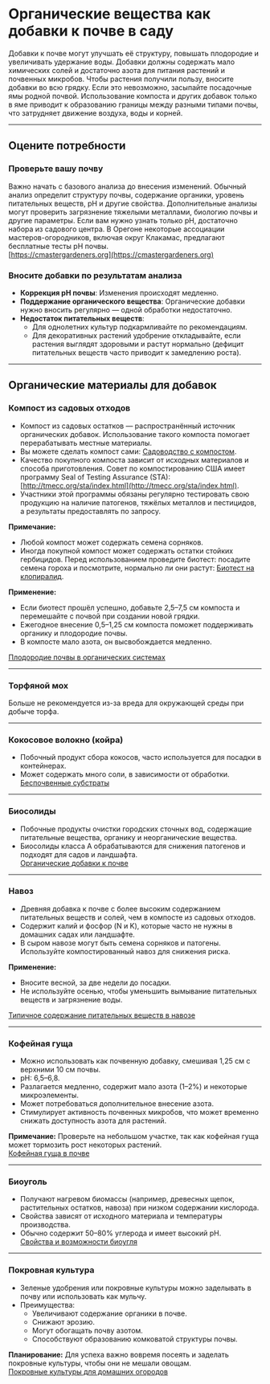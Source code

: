 # Органические вещества как добавки к почве в саду

Добавки к почве могут улучшать её структуру, повышать плодородие и увеличивать удержание воды. Добавки должны содержать мало химических солей и достаточно азота для питания растений и почвенных микробов. Чтобы растения получили пользу, вносите добавки во всю грядку. Если это невозможно, засыпайте посадочные ямы родной почвой. Использование компоста и других добавок только в яме приводит к образованию границы между разными типами почвы, что затрудняет движение воздуха, воды и корней.

---

## Оцените потребности

### Проверьте вашу почву

Важно начать с базового анализа до внесения изменений. Обычный анализ определит структуру почвы, содержание органики, уровень питательных веществ, pH и другие свойства. Дополнительные анализы могут проверить загрязнение тяжелыми металлами, биологию почвы и другие параметры. Если вам нужно узнать только pH, достаточно набора из садового центра. В Орегоне некоторые ассоциации мастеров-огородников, включая округ Клакамас, предлагают бесплатные тесты pH почвы.  
[https://cmastergardeners.org](https://cmastergardeners.org)

### Вносите добавки по результатам анализа

- **Коррекция pH почвы**: Изменения происходят медленно.
- **Поддержание органического вещества**: Органические добавки нужно вносить регулярно — одной обработки недостаточно.
- **Недостаток питательных веществ**:
  - Для однолетних культур подкармливайте по рекомендациям.
  - Для декоративных растений удобрение откладывайте, если растения выглядят здоровыми и растут нормально (дефицит питательных веществ часто приводит к замедлению роста).

---

## Органические материалы для добавок

### Компост из садовых отходов

- Компост из садовых остатков — распространённый источник органических добавок. Использование такого компоста помогает перерабатывать местные материалы.
- Вы можете сделать компост сами: [Садоводство с компостом](https://cmastergardeners.files.wordpress.com/2022/02/gardening-with-compost.pdf).
- Качество покупного компоста зависит от исходных материалов и способа приготовления. Совет по компостированию США имеет программу Seal of Testing Assurance (STA): [http://tmecc.org/sta/index.html](http://tmecc.org/sta/index.html).
- Участники этой программы обязаны регулярно тестировать свою продукцию на наличие патогенов, тяжёлых металлов и пестицидов, а результаты предоставлять по запросу.

**Примечание:**

- Любой компост может содержать семена сорняков.
- Иногда покупной компост может содержать остатки стойких гербицидов. Перед использованием проведите биотест: посадите семена гороха и посмотрите, нормально ли они растут: [Биотест на клопиралид](https://s3.wp.wsu.edu/uploads/sites/411/2014/12/PDF_Clopyralid_Bioassay.pdf).

**Применение:**

- Если биотест прошёл успешно, добавьте 2,5–7,5 см компоста и перемешайте с почвой при создании новой грядки.
- Ежегодное внесение 0,5–1,25 см компоста поможет поддерживать органику и плодородие почвы.
- В компосте мало азота, он высвобождается медленно.

[Плодородие почвы в органических системах](https://pubs.extension.wsu.edu/soil-fertility-in-organic-systems-a-guide-for-gardeners-and-small-acreage-farmers)

---

### Торфяной мох

Больше не рекомендуется из-за вреда для окружающей среды при добыче торфа.

---

### Кокосовое волокно (койра)

- Побочный продукт сбора кокосов, часто используется для посадки в контейнерах.
- Может содержать много соли, в зависимости от обработки.  
[Беспочвенные субстраты](https://extension.okstate.edu/fact-sheets/soilless-growing-mediums.html)

---

### Биосолиды

- Побочные продукты очистки городских сточных вод, содержащие питательные вещества, органику и неорганические вещества.
- Биосолиды класса А обрабатываются для снижения патогенов и подходят для садов и ландшафта.  
[Органические добавки к почве](https://pubs.extension.wsu.edu/organic-soil-amendments-in-yards-and-gardens-how-much-is-enough-home-garden-series)

---

### Навоз

- Древняя добавка к почве с более высоким содержанием питательных веществ и солей, чем в компосте из садовых отходов.
- Содержит калий и фосфор (N и K), которые часто не нужны в домашних садах или ландшафте.
- В сыром навозе могут быть семена сорняков и патогены. Используйте компостированный навоз для снижения риска.

**Применение:**

- Вносите весной, за две недели до посадки.
- Не используйте осенью, чтобы уменьшить вымывание питательных веществ и загрязнение воды.

[Типичное содержание питательных веществ в навозе](https://pubs.extension.wsu.edu/fertilizing-with-manure)

---

### Кофейная гуща

- Можно использовать как почвенную добавку, смешивая 1,25 см с верхними 10 см почвы.
- pH: 6,5–6,8.
- Разлагается медленно, содержит мало азота (1–2%) и некоторые микроэлементы.
- Может потребоваться дополнительное внесение азота.
- Стимулирует активность почвенных микробов, что может временно снижать доступность азота для растений.

**Примечание:** Проверьте на небольшом участке, так как кофейная гуща может тормозить рост некоторых растений.  
[Кофейная гуща в почве](https://today.oregonstate.edu/news/used-appropriately-coffee-grounds-improve-soil-and-kill-slugs)

---

### Биоуголь

- Получают нагревом биомассы (например, древесных щепок, растительных остатков, навоза) при низком содержании кислорода.
- Свойства зависят от исходного материала и температуры производства.
- Обычно содержит 50–80% углерода и имеет высокий pH.  
[Свойства и возможности биоугля](https://extension.psu.edu/biochar-properties-and-potential)

---

### Покровная культура

- Зеленые удобрения или покровные культуры можно заделывать в почву или использовать как мульчу.
- Преимущества:
  - Увеличивают содержание органики в почве.
  - Снижают эрозию.
  - Могут обогащать почву азотом.
  - Способствуют образованию комковатой структуры почвы.

**Планирование:** Для успеха важно вовремя посеять и заделать покровные культуры, чтобы они не мешали овощам.  
[Покровные культуры для домашних огородов](https://cmastergardeners.files.wordpress.com/2022/10/cover-crops-for-home-vegetable-gardens.pdf)
